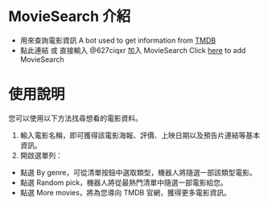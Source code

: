 # MovieSearch 介紹
- 用來查詢電影資訊
  A bot used to get information from [TMDB](https://www.themoviedb.org/movie/upcoming)
- 點此連結 或 直接輸入 @627ciqxr 加入 MovieSearch
  Click [here]() to add MovieSearch
# 使用說明
您可以使用以下方法找尋想看的電影資料。
1. 輸入電影名稱，即可獲得該電影海報、評價、上映日期以及預告片連結等基本資訊。
2. 開啟選單列：
 - 點選 By genre，可從清單按鈕中選取類型，機器人將隨選一部該類型電影。
 - 點選 Random pick，機器人將從最熱門清單中隨選一部電影給您。
 - 點選 More movies，將為您導向 TMDB 官網，獲得更多電影資訊。